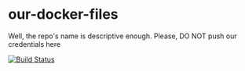 # our-docker-files
Well, the repo's name is descriptive enough. Please, DO NOT push our credentials here

[![Build Status](https://github.com/admin-313/our-docker-files/actions/workflows/docker-compose-build.yml/badge.svg)](https://github.com/admin-313/our-docker-files/actions/workflows/docker-compose-build.yml)